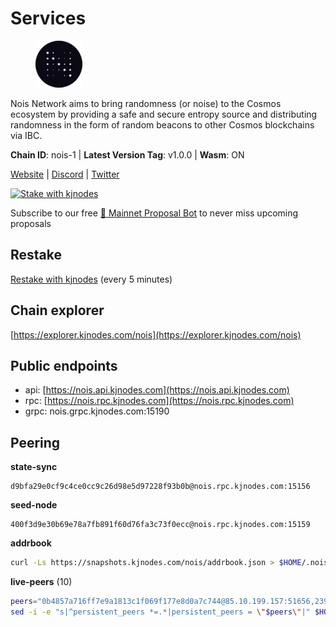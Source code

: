 # Services

<figure><img src="https://raw.githubusercontent.com/kj89/cosmos-images/main/logos/nois.png" alt=""><figcaption></figcaption></figure>

Nois Network aims to bring randomness (or noise)  to the Cosmos ecosystem by providing a safe and  secure entropy source and distributing randomness  in the form of random beacons to other Cosmos blockchains via IBC.

**Chain ID**: nois-1 | **Latest Version Tag**: v1.0.0 | **Wasm**: ON

[Website](https://nois.network) | [Discord](https://discord.gg/dHdpwtEb6F) | [Twitter](https://twitter.com/NoisRNG)

[![Stake with kjnodes](https://i.ibb.co/cr44Q8j/button-stake-with-kjnodes.png)](https://restake.app/nois/noisvaloper1fe7ju873fkknmfrmytaft93y5rlf0xcrqtp39k)

Subscribe to our free [🤖 Mainnet Proposal Bot](https://t.me/kjnodes_proposal_bot) to never miss upcoming proposals

## Restake

[Restake with kjnodes](https://restake.app/nois/noisvaloper1fe7ju873fkknmfrmytaft93y5rlf0xcrqtp39k) (every 5 minutes)
## Chain explorer
[https://explorer.kjnodes.com/nois](https://explorer.kjnodes.com/nois)

## Public endpoints

* api: [https://nois.api.kjnodes.com](https://nois.api.kjnodes.com)
* rpc: [https://nois.rpc.kjnodes.com](https://nois.rpc.kjnodes.com)
* grpc: nois.grpc.kjnodes.com:15190

## Peering

**state-sync**

```text
d9bfa29e0cf9c4ce0cc9c26d98e5d97228f93b0b@nois.rpc.kjnodes.com:15156
```

**seed-node**

```text
400f3d9e30b69e78a7fb891f60d76fa3c73f0ecc@nois.rpc.kjnodes.com:15159
```

**addrbook**
```bash
curl -Ls https://snapshots.kjnodes.com/nois/addrbook.json > $HOME/.noisd/config/addrbook.json
```

**live-peers** (10)
```bash
peers="0b4857a716ff7e9a1813c1f069f177e8d0a7c744@85.10.199.157:51656,239b2ca49200a05ea9bda83c1e201ae4bcd9dd6f@31.220.87.206:51656,763f4cd38f0685616b6657d9a34c1cdbf01ca90c@212.23.222.109:26456,8f36fd1d1b8718e54053b64717ddbbbe2a4e6d3d@154.53.44.239:26656,eeb51b9e6c7d6de977e3c6419f3bba78263b4b7e@192.99.32.49:26656,288e7a14ccac3cdc1d8ab20335d4c48edf5930f2@84.46.250.136:17356,c86b0c3ffb4fa65b188ac68d2872a9d91559bce1@65.21.55.133:26656,9d21af60ad2568ffcb55a0bd0eb03b6cfa2644c5@49.12.120.113:26656,b26e5ac4afbadf96ad31ee3aeb5e6557f2894037@65.108.199.222:30656,79d98c9f14f9b4281e3431b8f292b9ce2bc231e8@109.123.251.49:26656"
sed -i -e "s|^persistent_peers *=.*|persistent_peers = \"$peers\"|" $HOME/.noisd/config/config.toml
```
